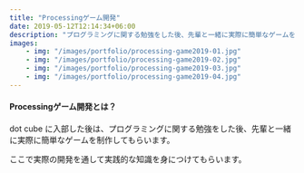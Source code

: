 ```yaml
---
title: "Processingゲーム開発"
date: 2019-05-12T12:14:34+06:00
description: "プログラミングに関する勉強をした後、先輩と一緒に実際に簡単なゲームを制作してもらいます。"
images:
    - img: "/images/portfolio/processing-game2019-01.jpg"
    - img: "/images/portfolio/processing-game2019-02.jpg"
    - img: "/images/portfolio/processing-game2019-03.jpg"
    - img: "/images/portfolio/processing-game2019-04.jpg"
---
```


#### Processingゲーム開発とは？
dot cube に入部した後は、プログラミングに関する勉強をした後、先輩と一緒に実際に簡単なゲームを制作してもらいます。

ここで実際の開発を通して実践的な知識を身につけてもらいます。